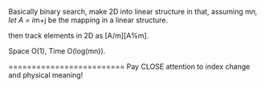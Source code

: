 
Basically binary search, make 2D into linear structure in that, assuming m*n, let A = i*m+j  be the mapping in a linear structure.       

then track elements in 2D as [A/m][A%m].    

Space O(1), Time O(log(mn)).       

========================= Pay CLOSE attention to index change and physical meaning!  